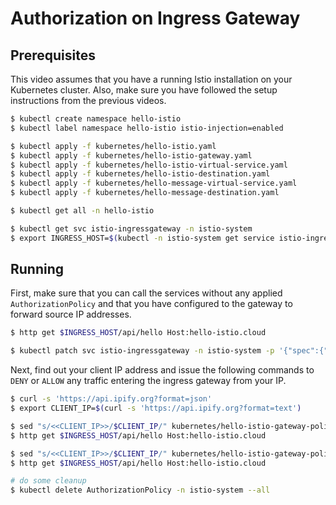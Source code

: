 # Authorization on Ingress Gateway

## Prerequisites

This video assumes that you have a running Istio installation on your Kubernetes cluster. Also, make sure you have followed the setup instructions from the previous videos.

```bash
$ kubectl create namespace hello-istio
$ kubectl label namespace hello-istio istio-injection=enabled

$ kubectl apply -f kubernetes/hello-istio.yaml
$ kubectl apply -f kubernetes/hello-istio-gateway.yaml
$ kubectl apply -f kubernetes/hello-istio-virtual-service.yaml
$ kubectl apply -f kubernetes/hello-istio-destination.yaml
$ kubectl apply -f kubernetes/hello-message-virtual-service.yaml
$ kubectl apply -f kubernetes/hello-message-destination.yaml

$ kubectl get all -n hello-istio

$ kubectl get svc istio-ingressgateway -n istio-system
$ export INGRESS_HOST=$(kubectl -n istio-system get service istio-ingressgateway -o jsonpath='{.status.loadBalancer.ingress[0].ip}')
```

## Running

First, make sure that you can call the services without any applied `AuthorizationPolicy` and
that you have configured to the gateway to forward source IP addresses.

```bash
$ http get $INGRESS_HOST/api/hello Host:hello-istio.cloud

$ kubectl patch svc istio-ingressgateway -n istio-system -p '{"spec":{"externalTrafficPolicy":"Local"}}'
```

Next, find out your client IP address and issue the following commands to `DENY` or `ALLOW` any traffic entering the ingress gateway from your IP.

```bash
$ curl -s 'https://api.ipify.org?format=json'
$ export CLIENT_IP=$(curl -s 'https://api.ipify.org?format=text')

$ sed "s/<<CLIENT_IP>>/$CLIENT_IP/" kubernetes/hello-istio-gateway-policy-deny.yaml | kubectl apply -f -
$ http get $INGRESS_HOST/api/hello Host:hello-istio.cloud

$ sed "s/<<CLIENT_IP>>/$CLIENT_IP/" kubernetes/hello-istio-gateway-policy-allow.yaml | kubectl apply -f -
$ http get $INGRESS_HOST/api/hello Host:hello-istio.cloud

# do some cleanup
$ kubectl delete AuthorizationPolicy -n istio-system --all
```

